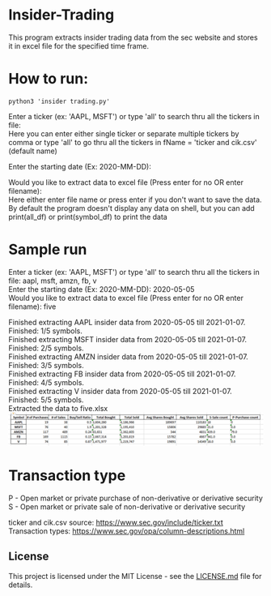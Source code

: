 # Insider-Trading
This program extracts insider trading data from the sec website and stores it in excel file for the specified time frame.

# How to run:

    python3 'insider trading.py'


Enter a ticker (ex: 'AAPL, MSFT') or type 'all' to search thru all the tickers in file:\
Here you can enter either single ticker or separate multiple tickers by comma or type 'all' to go thru all the tickers in fName = 'ticker and cik.csv' (default name)

Enter the starting date (Ex: 2020-MM-DD): 

Would you like to extract data to excel file (Press enter for no OR enter filename):\
Here either enter file name or press enter if you don't want to save the data. By default the program doesn't display any data on shell, but you can add print(all_df) or print(symbol_df) to print the data


# Sample run
Enter a ticker (ex: 'AAPL, MSFT') or type 'all' to search thru all the tickers in file: aapl, msft, amzn, fb, v\
Enter the starting date (Ex: 2020-MM-DD): 2020-05-05\
Would you like to extract data to excel file (Press enter for no OR enter filename): five

Finished extracting AAPL insider data from 2020-05-05 till 2021-01-07.\
Finished: 1/5 symbols.\
Finished extracting MSFT insider data from 2020-05-05 till 2021-01-07.\
Finished: 2/5 symbols.\
Finished extracting AMZN insider data from 2020-05-05 till 2021-01-07.\
Finished: 3/5 symbols.\
Finished extracting FB insider data from 2020-05-05 till 2021-01-07.\
Finished: 4/5 symbols.\
Finished extracting V insider data from 2020-05-05 till 2021-01-07.\
Finished: 5/5 symbols.\
Extracted the data to five.xlsx
![](sample.PNG)

# Transaction type
P - Open market or private purchase of non-derivative or derivative security\
S - Open market or private sale of non-derivative or derivative security

ticker and cik.csv source: https://www.sec.gov/include/ticker.txt \
Transaction types: https://www.sec.gov/opa/column-descriptions.html



## License

This project is licensed under the MIT License - see the [LICENSE.md](LICENSE.md) file for details.

